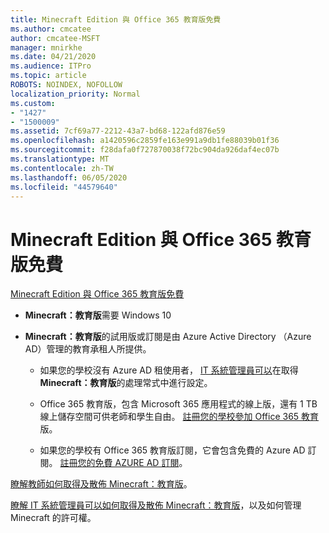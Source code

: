 ```yaml
---
title: Minecraft Edition 與 Office 365 教育版免費
ms.author: cmcatee
author: cmcatee-MSFT
manager: mnirkhe
ms.date: 04/21/2020
ms.audience: ITPro
ms.topic: article
ROBOTS: NOINDEX, NOFOLLOW
localization_priority: Normal
ms.custom:
- "1427"
- "1500009"
ms.assetid: 7cf69a77-2212-43a7-bd68-122afd876e59
ms.openlocfilehash: a1420596c2859fe163e991a9db1fe88039b01f36
ms.sourcegitcommit: f28dafa0f727870038f72bc904da926daf4ec07b
ms.translationtype: MT
ms.contentlocale: zh-TW
ms.lasthandoff: 06/05/2020
ms.locfileid: "44579640"
---
```

# <a name="minecraft-edition-with-office-365-education-for-free"></a>Minecraft Edition 與 Office 365 教育版免費

[Minecraft Edition 與 Office 365 教育版免費](https://docs.microsoft.com/education/windows/get-minecraft-for-education)
  
- **Minecraft：教育版**需要 Windows 10

- **Minecraft：教育版**的試用版或訂閱是由 Azure Active Directory （Azure AD）管理的教育承租人所提供。

  - 如果您的學校沒有 Azure AD 租使用者， [IT 系統管理員可以](https://docs.microsoft.com/education/windows/school-get-minecraft)在取得**Minecraft：教育版**的處理常式中進行設定。

  - Office 365 教育版，包含 Microsoft 365 應用程式的線上版，還有 1 TB 線上儲存空間可供老師和學生自由。 [註冊您的學校參加 Office 365 教育](https://products.office.com/academic/office-365-education-plan)版。

  - 如果您的學校有 Office 365 教育版訂閱，它會包含免費的 Azure AD 訂閱。 [註冊您的免費 AZURE AD 訂閱](https://msdn.microsoft.com/library/windows/hardware/mt703369%28v=vs.85%29.aspx)。

[瞭解教師如何取得及散佈 Minecraft：教育版](https://docs.microsoft.com/education/windows/teacher-get-minecraft)。
  
[瞭解 IT 系統管理員可以如何取得及散佈 Minecraft：教育版](https://docs.microsoft.com/education/windows/school-get-minecraft)，以及如何管理 Minecraft 的許可權。